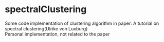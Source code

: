 # spectralClustering
Some code implementation of clustering algorithm in paper:
 A tutorial on spectral clustering(Ulrike von Luxburg)  
Personal implementation, not related to the paper

